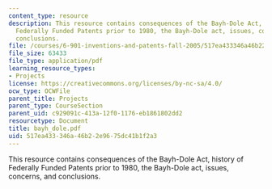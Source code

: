 ```yaml
---
content_type: resource
description: This resource contains consequences of the Bayh-Dole Act, history of
  Federally Funded Patents prior to 1980, the Bayh-Dole act, issues, concerns, and
  conclusions.
file: /courses/6-901-inventions-and-patents-fall-2005/517ea433346a46b22e9675dc41b1f2a3_bayh_dole.pdf
file_size: 63433
file_type: application/pdf
learning_resource_types:
- Projects
license: https://creativecommons.org/licenses/by-nc-sa/4.0/
ocw_type: OCWFile
parent_title: Projects
parent_type: CourseSection
parent_uid: c929091c-413a-12f0-1176-eb1861802dd2
resourcetype: Document
title: bayh_dole.pdf
uid: 517ea433-346a-46b2-2e96-75dc41b1f2a3
---
```

This resource contains consequences of the Bayh-Dole Act, history of Federally Funded Patents prior to 1980, the Bayh-Dole act, issues, concerns, and conclusions.